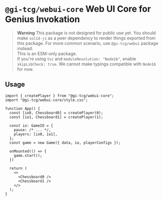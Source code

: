 # `@gi-tcg/webui-core` Web UI Core for Genius Invokation

> **Warning**
> This package is not designed for public use yet. You should make `solid-js` as a peer dependency to render things exported from this package. For more common scenario, use `@gi-tcg/webui` package instead.  
> This is an ESM-only package.  
> If you're using `tsc` and `moduleResolution: "Node16"`, enable `skipLibCheck: true`. We cannot make typings compatible with `Node16` for now.

## Usage

```tsx
import { createPlayer } from "@gi-tcg/webui-core";
import "@gi-tcg/webui-core/style.css";

function App() {
  const [io0, Chessboard0] = createPlayer(0);
  const [io1, Chessboard1] = createPlayer(1);

  const io: GameIO = {
    pause: /* ... */,
    players: [io0, io1],
  };
  const game = new Game({ data, io, playerConfigs });
  
  onMounted(() => {
    game.start();
  })

  return (
    <>
      <Chessboard0 />
      <Chessboard1 />
    </>
  );
}
```
